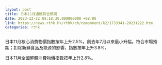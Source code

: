 ```yaml
---
layout: post
title: 日本11月通脹符合預期
date: 2023-12-22 08:18:30.000000000 +08:00
link: https://news.rthk.hk/rthk/ch/component/k2/1733341-20231222.htm
categories: rthk
---
```


日本11月核心消費物價指數按年上升2.5%，創去年7月以來最小升幅，符合市場預期；扣除新鮮食品及能源的影響，指數按年上升3.8%。

日本11月全國整體消費物價指數按年上升2.8%。
